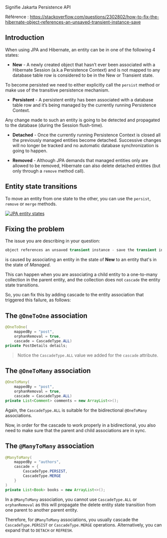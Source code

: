 
Signifie Jakarta Persistence API

Référence : https://stackoverflow.com/questions/2302802/how-to-fix-the-hibernate-object-references-an-unsaved-transient-instance-save

## Introduction

When using JPA and Hibernate, an entity can be in one of the following 4 states:

-   **New** - A newly created object that hasn’t ever been associated with a Hibernate Session (a.k.a Persistence Context) and is not mapped to any database table row is considered to be in the New or Transient state.

To become persisted we need to either explicitly call the `persist` method or make use of the transitive persistence mechanism.

-   **Persistent** - A persistent entity has been associated with a database table row and it’s being managed by the currently running Persistence Context.

Any change made to such an entity is going to be detected and propagated to the database (during the Session flush-time).

-   **Detached** - Once the currently running Persistence Context is closed all the previously managed entities become detached. Successive changes will no longer be tracked and no automatic database synchronization is going to happen.
    
-   **Removed** - Although JPA demands that managed entities only are allowed to be removed, Hibernate can also delete detached entities (but only through a `remove` method call).
    

## Entity state transitions

To move an entity from one state to the other, you can use the `persist`, `remove` or `merge` methods.

[![JPA entity states](https://i.stack.imgur.com/QSdMl.png)](https://vladmihalcea.com/a-beginners-guide-to-jpa-hibernate-entity-state-transitions/)

## Fixing the problem

The issue you are describing in your question:

```java
object references an unsaved transient instance - save the transient instance before flushing
```

is caused by associating an entity in the state of **New** to an entity that's in the state of _Managed_.

This can happen when you are associating a child entity to a one-to-many collection in the parent entity, and the collection does not `cascade` the entity state transitions.

So, you can fix this by adding cascade to the entity association that triggered this failure, as follows:

## The `@OneToOne` association

```java
@OneToOne(
    mappedBy = "post",
    orphanRemoval = true,
    cascade = CascadeType.ALL)
private PostDetails details;
```

> Notice the `CascadeType.ALL` value we added for the `cascade` attribute.

## The `@OneToMany` association

```java
@OneToMany(
    mappedBy = "post", 
    orphanRemoval = true,
    cascade = CascadeType.ALL)
private List<Comment> comments = new ArrayList<>();
```

Again, the `CascadeType.ALL` is suitable for the bidirectional `@OneToMany` associations.

Now, in order for the cascade to work properly in a bidirectional, you also need to make sure that the parent and child associations are in sync.

## The `@ManyToMany` association

```java
@ManyToMany(
    mappedBy = "authors",
    cascade = {
        CascadeType.PERSIST, 
        CascadeType.MERGE
    }
)
private List<Book> books = new ArrayList<>();
```

In a `@ManyToMany` association, you cannot use `CascadeType.ALL` or `orphanRemoval` as this will propagate the delete entity state transition from one parent to another parent entity.

Therefore, for `@ManyToMany` associations, you usually cascade the `CascadeType.PERSIST` or `CascadeType.MERGE` operations. Alternatively, you can expand that to `DETACH` or `REFRESH`.
